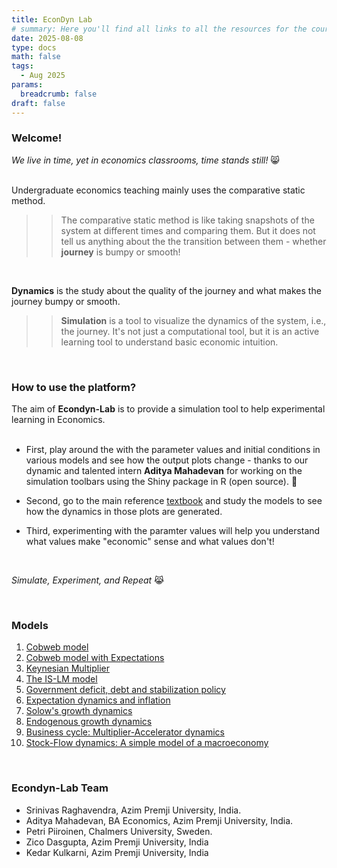 ```yaml
---
title: EconDyn Lab
# summary: Here you'll find all links to all the resources for the course!
date: 2025-08-08
type: docs
math: false
tags:
  - Aug 2025
params:
  breadcrumb: false
draft: false
---
```


### Welcome!

_We live in time, yet in economics classrooms, time stands still!_ 😸
<br>
<br>

Undergraduate economics teaching mainly uses the comparative static method.

> > The comparative static method is like taking snapshots of the system at different times and comparing them. But it does not tell us anything about the the transition between them - whether **journey** is bumpy or smooth!

<br>

**Dynamics** is the study about the quality of the journey and what makes the journey bumpy or smooth.

> > **Simulation** is a tool to visualize the dynamics of the system, i.e., the journey. It's not just a computational tool, but it is an active learning tool to understand basic economic intuition.

<br>

### How to use the platform?

The aim of **Econdyn-Lab** is to provide a simulation tool to help experimental learning in Economics.
<br>
<br>

- First, play around the with the parameter values and initial conditions in various models and see how the output plots change - thanks to our dynamic and talented intern **Aditya Mahadevan** for working on the simulation toolbars using the Shiny package in R (open source). 🫡
  <br>

- Second, go to the main reference [textbook](https://www.routledge.com/An-Introduction-to-Economic-Dynamics-Modelling-Analysis-and-Simulation/Raghavendra-Piiroinen/p/book/9780367341893?srsltid=AfmBOope-Gqo9JJP0K0daIguN1U2Ox5amZjuKVKVRzDjAiF5-Zh0tF22) and study the models to see how the dynamics in those plots are generated.
  <br>

- Third, experimenting with the paramter values will help you understand what values make "economic" sense and what values don't!

<br>

_Simulate, Experiment, and Repeat_ 😹

<br>

### Models

1. [Cobweb model](https://raghavsrinivas.shinyapps.io/Model_1/)
2. [Cobweb model with Expectations](https://raghavsrinivas.shinyapps.io/Model_2/)
3. [Keynesian Multiplier](https://raghavsrinivas.shinyapps.io/Model_3/)
4. [The IS-LM model](https://raghavsrinivas.shinyapps.io/Model_4/)
5. [Government deficit, debt and stabilization policy](https://raghavsrinivas.shinyapps.io/Model_5/)
6. [Expectation dynamics and inflation](https://aditya04.shinyapps.io/Model_6/)
7. [Solow's growth dynamics](https://aditya04.shinyapps.io/Model_7/)
8. [Endogenous growth dynamics](https://adityam2004.shinyapps.io/Model_8/)
9. [Business cycle: Multiplier-Accelerator dynamics](https://aditya04.shinyapps.io/Model_9/)
10. [Stock-Flow dynamics: A simple model of a macroeconomy](https://aditya04.shinyapps.io/Model_10/)

<br>
 
### Econdyn-Lab Team

- Srinivas Raghavendra,
  Azim Premji University, India.
- Aditya Mahadevan, BA Economics, Azim Premji University, India.
- Petri Piiroinen,
  Chalmers University, Sweden.
- Zico Dasgupta, Azim Premji University, India
- Kedar Kulkarni, Azim Premji University, India

